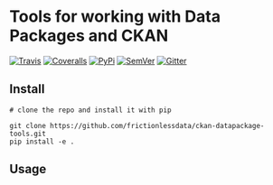 # Tools for working with Data Packages and CKAN

[![Travis](https://img.shields.io/travis/frictionlessdata/ckan-datapackage-tools/master.svg)](https://travis-ci.org/frictionlessdata/ckan-datapackage-tools)
[![Coveralls](http://img.shields.io/coveralls/frictionlessdata/ckan-datapackage-tools/master.svg)](https://coveralls.io/r/frictionlessdata/ckan-datapackage-tools?branch=master)
[![PyPi](https://img.shields.io/pypi/v/ckan-datapackage-tools.svg)](https://pypi.python.org/pypi/ckan-datapackage-tools)
[![SemVer](https://img.shields.io/badge/versions-SemVer-brightgreen.svg)](http://semver.org/)
[![Gitter](https://img.shields.io/gitter/room/frictionlessdata/chat.svg)](https://gitter.im/frictionlessdata/chat)

## Install

```
# clone the repo and install it with pip

git clone https://github.com/frictionlessdata/ckan-datapackage-tools.git
pip install -e .
```

## Usage
